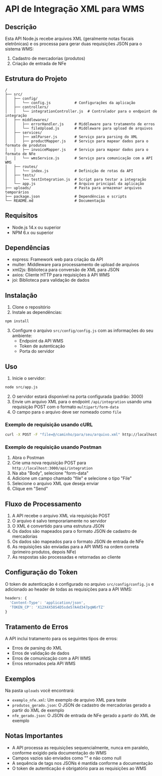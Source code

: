 # API de Integração XML para WMS

## Descrição
Esta API Node.js recebe arquivos XML (geralmente notas fiscais eletrônicas) e os processa para gerar duas requisições JSON para o sistema WMS:
1. Cadastro de mercadorias (produtos)
2. Criação de entrada de NFe

## Estrutura do Projeto
```
/
├── src/
│   ├── config/
│   │   └── config.js           # Configurações da aplicação
│   ├── controllers/
│   │   └── integrationController.js  # Controlador para o endpoint de integração
│   ├── middlewares/
│   │   ├── errorHandler.js     # Middleware para tratamento de erros
│   │   └── fileUpload.js       # Middleware para upload de arquivos
│   ├── services/
│   │   ├── xmlParser.js        # Serviço para parsing do XML
│   │   ├── productMapper.js    # Serviço para mapear dados para o formato de produtos
│   │   ├── invoiceMapper.js    # Serviço para mapear dados para o formato de NFe
│   │   └── wmsService.js       # Serviço para comunicação com a API WMS
│   ├── routes/
│   │   └── index.js            # Definição de rotas da API
│   ├── tests/
│   │   └── testIntegration.js  # Script para testar a integração
│   └── app.js                  # Arquivo principal da aplicação
├── uploads/                    # Pasta para armazenar arquivos temporários
├── package.json                # Dependências e scripts
└── README.md                   # Documentação
```

## Requisitos
- Node.js 14.x ou superior
- NPM 6.x ou superior

## Dependências
- express: Framework web para criação da API
- multer: Middleware para processamento de upload de arquivos
- xml2js: Biblioteca para conversão de XML para JSON
- axios: Cliente HTTP para requisições à API WMS
- joi: Biblioteca para validação de dados

## Instalação
1. Clone o repositório
2. Instale as dependências:
```bash
npm install
```
3. Configure o arquivo `src/config/config.js` com as informações do seu ambiente:
   - Endpoint da API WMS
   - Token de autenticação
   - Porta do servidor

## Uso
1. Inicie o servidor:
```bash
node src/app.js
```
2. O servidor estará disponível na porta configurada (padrão: 3000)
3. Envie um arquivo XML para o endpoint `/api/integration` usando uma requisição POST com o formato `multipart/form-data`
4. O campo para o arquivo deve ser nomeado como `file`

### Exemplo de requisição usando cURL
```bash
curl -X POST -F "file=@/caminho/para/seu/arquivo.xml" http://localhost:3000/api/integration
```

### Exemplo de requisição usando Postman
1. Abra o Postman
2. Crie uma nova requisição POST para `http://localhost:3000/api/integration`
3. Na aba "Body", selecione "form-data"
4. Adicione um campo chamado "file" e selecione o tipo "File"
5. Selecione o arquivo XML que deseja enviar
6. Clique em "Send"

## Fluxo de Processamento
1. A API recebe o arquivo XML via requisição POST
2. O arquivo é salvo temporariamente no servidor
3. O XML é convertido para uma estrutura JSON
4. Os dados são mapeados para o formato JSON de cadastro de mercadorias
5. Os dados são mapeados para o formato JSON de entrada de NFe
6. As requisições são enviadas para a API WMS na ordem correta (primeiro produtos, depois NFe)
7. As respostas são processadas e retornadas ao cliente

## Configuração do Token
O token de autenticação é configurado no arquivo `src/config/config.js` e adicionado ao header de todas as requisições para a API WMS:

```javascript
headers: {
  'Content-Type': 'application/json',
  'TOKEN_CP': 'X12X4X58S4D5sde57A4d347pqW6rTZ'
}
```

## Tratamento de Erros
A API inclui tratamento para os seguintes tipos de erros:
- Erros de parsing do XML
- Erros de validação de dados
- Erros de comunicação com a API WMS
- Erros retornados pela API WMS

## Exemplos
Na pasta `uploads` você encontrará:
- `exemplo_nfe.xml`: Um exemplo de arquivo XML para teste
- `produtos_gerado.json`: O JSON de cadastro de mercadorias gerado a partir do XML de exemplo
- `nfe_gerado.json`: O JSON de entrada de NFe gerado a partir do XML de exemplo

## Notas Importantes
- A API processa as requisições sequencialmente, nunca em paralelo, conforme exigido pela documentação do WMS
- Campos vazios são enviados como "" e não como null
- A sequência de tags nos JSONs é mantida conforme a documentação
- O token de autenticação é obrigatório para as requisições ao WMS
